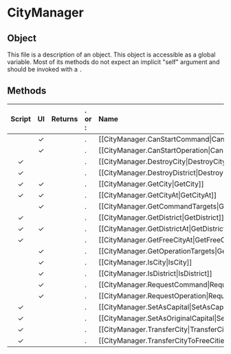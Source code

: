 # CityManager
## Object
This file is a description of an object. This object is accessible as a global variable. Most of its methods do not expect an implicit "self" argument and should be invoked with a `.`

## Methods
| Script | UI  | Returns | . or : | Name | Arguments |
|:------:|:---:| -------:|:---- |:---- |:--------- |
| |✓| |.|[[CityManager.CanStartCommand\|CanStartCommand]]| |
| |✓| |.|[[CityManager.CanStartOperation\|CanStartOperation]]| |
|✓| | |.|[[CityManager.DestroyCity\|DestroyCity]]| |
|✓| | |.|[[CityManager.DestroyDistrict\|DestroyDistrict]]| |
|✓|✓| |.|[[CityManager.GetCity\|GetCity]]| |
|✓|✓| |.|[[CityManager.GetCityAt\|GetCityAt]]| |
| |✓| |.|[[CityManager.GetCommandTargets\|GetCommandTargets]]| |
|✓| | |.|[[CityManager.GetDistrict\|GetDistrict]]| |
|✓|✓| |.|[[CityManager.GetDistrictAt\|GetDistrictAt]]| |
|✓| | |.|[[CityManager.GetFreeCityAt\|GetFreeCityAt]]| |
| |✓| |.|[[CityManager.GetOperationTargets\|GetOperationTargets]]| |
| |✓| |.|[[CityManager.IsCity\|IsCity]]| |
| |✓| |.|[[CityManager.IsDistrict\|IsDistrict]]| |
| |✓| |.|[[CityManager.RequestCommand\|RequestCommand]]| |
| |✓| |.|[[CityManager.RequestOperation\|RequestOperation]]| |
|✓| | |.|[[CityManager.SetAsCapital\|SetAsCapital]]| |
|✓| | |.|[[CityManager.SetAsOriginalCapital\|SetAsOriginalCapital]]| |
|✓| | |.|[[CityManager.TransferCity\|TransferCity]]| |
|✓| | |.|[[CityManager.TransferCityToFreeCities\|TransferCityToFreeCities]]| |
